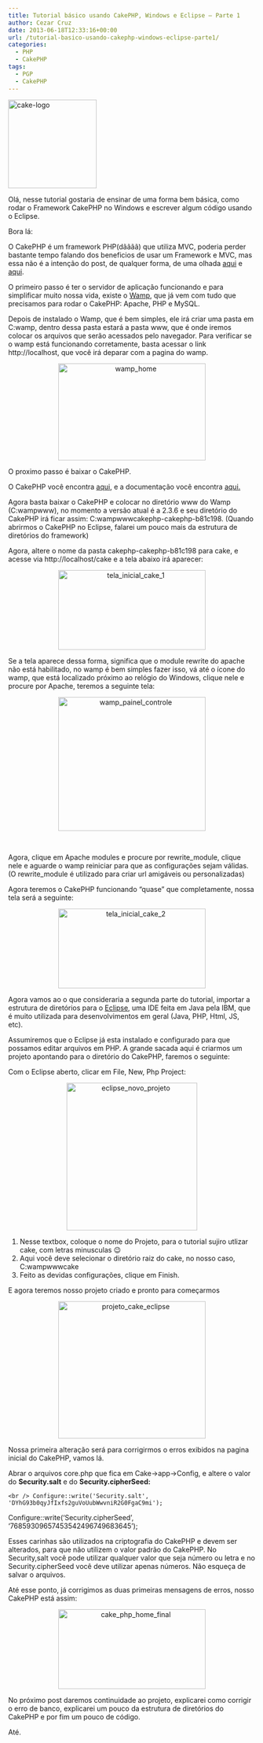 ```yaml
---
title: Tutorial básico usando CakePHP, Windows e Eclipse – Parte 1
author: Cezar Cruz
date: 2013-06-18T12:33:16+00:00
url: /tutorial-basico-usando-cakephp-windows-eclipse-parte1/
categories:
  - PHP
  - CakePHP
tags:
  - PGP
  - CakePHP
---
```

[<img class="alignnone size-full wp-image-42" src="http://res.cloudinary.com/cezarcruz-com-br/image/upload/v1454457626/cake-logo_ns8tdv.png" alt="cake-logo" width="180" height="180" />][1]

Olá, nesse tutorial gostaria de ensinar de uma forma bem básica, como rodar o Framework CakePHP no Windows e escrever algum código usando o Eclipse.

Bora lá:

O CakePHP é um framework PHP(dãããã) que utiliza MVC, poderia perder bastante tempo falando dos beneficios de usar um Framework e MVC, mas essa não é a intenção do post, de qualquer forma, de uma olhada <a href="http://blog.glaucocustodio.com/2012/07/31/porque-usar-um-framework/" target="_blank">aqui</a> e <a href="http://pt.wikipedia.org/wiki/MVC" target="_blank">aqui</a>.

<!--more-->

O primeiro passo é ter o servidor de aplicação funcionando e para simplificar muito nossa vida, existe o <a href="http://www.wampserver.com/en/" target="_blank">Wamp</a>, que já vem com tudo que precisamos para rodar o CakePHP: Apache, PHP e MySQL.

Depois de instalado o Wamp, que é bem simples, ele irá criar uma pasta em C:wamp, dentro dessa pasta estará a pasta www, que é onde iremos colocar os arquivos que serão acessados pelo navegador. Para verificar se o wamp está funcionando corretamente, basta acessar o link http://localhost, que você irá deparar com a pagina do wamp.

<p style="text-align: center;">
  <a href="http://res.cloudinary.com/cezarcruz-com-br/image/upload/v1454457625/wamp_home_pwpuvr.png"><img class="size-medium wp-image-43 aligncenter" src="http://res.cloudinary.com/cezarcruz-com-br/image/upload/h_198,w_300/v1454457625/wamp_home_pwpuvr.png" alt="wamp_home" width="300" height="197" /></a>
</p>

O proximo passo é baixar o CakePHP.

O CakePHP você encontra <a href="http://cakephp.org/" target="_blank">aqui</a>, e a documentação você encontra <a href="http://book.cakephp.org/2.0/en/index.html" target="_blank">aqui.</a>

Agora basta baixar o CakePHP e colocar no diretório www do Wamp (C:wampwww), no momento a versão atual é a 2.3.6 e seu diretório do CakePHP irá ficar assim: C:wampwwwcakephp-cakephp-b81c198. (Quando abrirmos o CakePHP no Eclipse, falarei um pouco mais da estrutura de diretórios do framework)

Agora, altere o nome da pasta cakephp-cakephp-b81c198 para cake, e acesse via http://localhost/cake e a tela abaixo irá aparecer:

<p style="text-align: center;">
  <a href="http://res.cloudinary.com/cezarcruz-com-br/image/upload/v1454457622/tela_inicial_cake_1_yb2fxm.png"><img class="size-medium wp-image-48 aligncenter" src="http://res.cloudinary.com/cezarcruz-com-br/image/upload/h_163,w_300/v1454457622/tela_inicial_cake_1_yb2fxm.png" alt="tela_inicial_cake_1" width="300" height="162" /></a>
</p>

Se a tela aparece dessa forma, significa que o module rewrite do apache não está habilitado, no wamp é bem simples fazer isso, vá até o ícone do wamp, que está localizado próximo ao relógio do Windows, clique nele e procure por Apache, teremos a seguinte tela:

<p style="text-align: center;">
  <a href="http://res.cloudinary.com/cezarcruz-com-br/image/upload/v1454457623/wamp_painel_controle_dof4xf.png"><img class="size-medium wp-image-45 aligncenter" src="http://res.cloudinary.com/cezarcruz-com-br/image/upload/h_272,w_300/v1454457623/wamp_painel_controle_dof4xf.png" alt="wamp_painel_controle" width="300" height="272" /></a>
</p>

&nbsp;

Agora, clique em Apache modules e procure por rewrite\_module, clique nele e aguarde o wamp reiniciar para que as configurações sejam válidas. (O rewrite\_module é utilizado para criar url amigáveis ou personalizadas)

Agora teremos o CakePHP funcionando &#8220;quase&#8221; que completamente, nossa tela será a seguinte:

<p style="text-align: center;">
  <a href="http://res.cloudinary.com/cezarcruz-com-br/image/upload/v1454457621/tela_inicial_cake_2_efuc7i.png"><img class="size-medium wp-image-49 aligncenter" src="http://res.cloudinary.com/cezarcruz-com-br/image/upload/h_163,w_300/v1454457621/tela_inicial_cake_2_efuc7i.png" alt="tela_inicial_cake_2" width="300" height="162" /></a>
</p>

Agora vamos ao o que consideraria a segunda parte do tutorial, importar a estrutura de diretórios para o [Eclipse][2], uma IDE feita em Java pela IBM, que é muito utilizada para desenvolvimentos em geral (Java, PHP, Html, JS, etc).

Assumiremos que o Eclipse já esta instalado e configurado para que possamos editar arquivos em PHP. A grande sacada aqui é criarmos um projeto apontando para o diretório do CakePHP, faremos o seguinte:

Com o Eclipse aberto, clicar em File, New, Php Project:

<p style="text-align: center;">
  <a href="http://res.cloudinary.com/cezarcruz-com-br/image/upload/v1454457618/eclipse_novo_projeto_dnn3tv.png"><img class="size-medium wp-image-51 aligncenter" src="http://res.cloudinary.com/cezarcruz-com-br/image/upload/h_300,w_266/v1454457618/eclipse_novo_projeto_dnn3tv.png" alt="eclipse_novo_projeto" width="266" height="300" /></a>
</p>

  1. Nesse textbox, coloque o nome do Projeto, para o tutorial sujiro utlizar cake, com letras minusculas 😉
  2. Aqui você deve selecionar o diretório raiz do cake, no nosso caso, C:wampwwwcake
  3. Feito as devidas configurações, clique em Finish.

E agora teremos nosso projeto criado e pronto para começarmos

<p style="text-align: center;">
  <a href="http://res.cloudinary.com/cezarcruz-com-br/image/upload/v1454457614/projeto_cake_eclipse_eqvvvl.png"><img class="size-medium wp-image-52 aligncenter" src="http://res.cloudinary.com/cezarcruz-com-br/image/upload/h_279,w_300/v1454457614/projeto_cake_eclipse_eqvvvl.png" alt="projeto_cake_eclipse" width="300" height="279" /></a>
</p>

Nossa primeira alteração será para corrigirmos o erros exibidos na pagina inicial do CakePHP, vamos lá.

Abrar o arquivos core.php que fica em Cake->app->Config, e altere o valor do **Security.salt** e do **Security.cipherSeed:**

`<br />
Configure::write('Security.salt', 'DYhG93b0qyJfIxfs2guVoUubWwvniR2G0FgaC9mi');`

Configure::write(&#8216;Security.cipherSeed&#8217;, &#8216;76859309657453542496749683645&#8217;);

Esses carinhas são utilizados na criptografia do CakePHP e devem ser alterados, para que não utilizem o valor padrão do CakePHP. No Security,salt você pode utilizar qualquer valor que seja número ou letra e no Security.cipherSeed você deve utilizar apenas números. Não esqueça de salvar o arquivos.

Até esse ponto, já corrigimos as duas primeiras mensagens de erros, nosso CakePHP está assim:

<p style="text-align: center;">
  <a href="http://res.cloudinary.com/cezarcruz-com-br/image/upload/v1454457608/cake_php_home_final_e0jyxp.png"><img class="size-medium wp-image-53 aligncenter" src="http://res.cloudinary.com/cezarcruz-com-br/image/upload/h_163,w_300/v1454457608/cake_php_home_final_e0jyxp.png" alt="cake_php_home_final" width="300" height="162" /></a>
</p>

No próximo post daremos continuidade ao projeto, explicarei como corrigir o erro de banco, explicarei um pouco da estrutura de diretórios do CakePHP e por fim um pouco de código.

Até.

 [1]: http://res.cloudinary.com/cezarcruz-com-br/image/upload/v1454457626/cake-logo_ns8tdv.png
 [2]: http://www.eclipse.org/